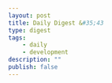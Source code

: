 ```yaml
---
layout: post
title: Daily Digest &#35;43
type: digest
tags: 
    - daily
    - development
description: ""
publish: false
---
```

